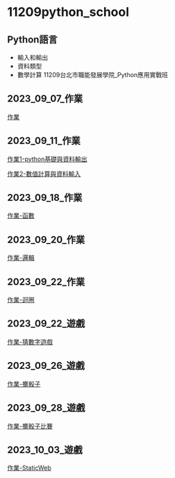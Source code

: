 # 11209python_school
## Python語言
- 輸入和輸出
- 資料類型
- 數學計算
11209台北市職能發展學院_Python應用實戰班

## 2023_09_07_作業
[作業](https://github.com/George1120901/__1120907HomeWork__/tree/main)

## 2023_09_11_作業
[作業1-python基礎與資料輸出](./2023_09_11/python基礎與資料輸出.ipynb)

[作業2-數值計算與資料輸入](./2023_09_11/數值計算與資料輸入.ipynb)

## 2023_09_18_作業
[作業-函數](./lesson6_2.ipynb)

## 2023_09_20_作業
[作業-邏輯](./2023_09_20_/2023_09_20作業.ipynb)

## 2023_09_22_作業
[作業-迴圈](./lesson8_作業.ipynb)

## 2023_09_22_遊戲
[作業-猜數字遊戲](./lesson9_3作業.ipynb)

## 2023_09_26_遊戲
[作業-擲骰子](./lesson10_4作業.ipynb)

## 2023_09_28_遊戲
[作業-擲骰子比賽](./lesson12_3作業.ipynb)

## 2023_10_03_遊戲
[作業-StaticWeb](https://staticweb-iwzp.onrender.com)
